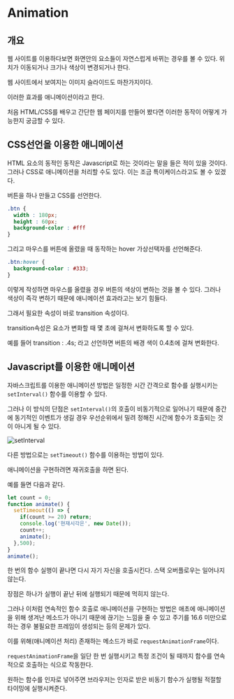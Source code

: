 # Animation

## 개요

웹 사이트를 이용하다보면 화면안의 요소들이 자연스럽게 바뀌는 경우를 볼 수 있다. 위치가 이동되거나 크기나 색상이 변경되거나 한다.

웹 사이트에서 보여지는 이미지 슬라이드도 마찬가지이다.

이러한 효과를 애니메이션이라고 한다.

처음 HTML/CSS를 배우고 간단한 웹 페이지를 만들어 봤다면 이러한 동작이 어떻게 가능한지 궁금할 수 있다.


## CSS선언을 이용한 애니메이션

HTML 요소의 동적인 동작은 Javascript로 하는 것이라는 말을 들은 적이 있을 것이다. 그러나 CSS로 애니메이션을 처리할 수도 있다. 이는 조금 특이케이스라고도 볼 수 있겠다.

버튼을 하나 만들고 CSS를 선언한다.

```css
.btn {
  width : 180px;
  height : 60px;
  background-color : #fff
}
```

그리고 마우스를 버튼에 올렸을 때 동작하는 hover 가상선택자를 선언해준다.

```css
.btn:hover {
  background-color : #333;
}
```

이렇게 작성하면 마우스를 올렸을 경우 버튼의 색상이 변하는 것을 볼 수 있다. 그러나 색상이 즉각 변하기 때문에 애니메이션 효과라고는 보기 힘들다.

그래서 필요한 속성이 바로 transition 속성이다.

transition속성은 요소가 변화할 때 몇 초에 걸쳐서 변화하도록 할 수 있다.

예를 들어 transition : .4s; 라고 선언하면 버튼의 배경 색이 0.4초에 걸쳐 변화한다.


## Javascript를 이용한 애니메이션

자바스크립트를 이용한 애니메이션 방법은 일정한 시간 간격으로 함수를 실행시키는 `setInterval()` 함수를 이용할 수 있다.

그러나 이 방식의 단점은 `setInterval()`의 호출이 비동기적으로 일어나기 때문에 중간에 동기적인 이벤트가 생길 경우 우선순위에서 밀려 정해진 시간에 함수가 호출되는 것이 아니게 될 수 있다.

![setInterval](https://cphinf.pstatic.net/mooc/20180205_116/1517816517181oVblH_PNG/3-4-1_setInterval.png?type=w760)

다른 방법으로는 `setTimeout()` 함수를 이용하는 방법이 있다.

애니메이션을 구현하려면 재귀호출을 하면 된다.

예를 들면 다음과 같다.

```js
let count = 0;
function animate() {   
  setTimeout(() => {
    if(count >= 20) return;
    console.log('현재시각은', new Date());
    count++;
    animate();
  },500);
}
animate();
```

한 번의 함수 실행이 끝나면 다시 자기 자신을 호출시킨다.
스택 오버플로우는 일어나지 않는다.

장점은 하나가 실행이 끝난 뒤에 실행되기 때문에 먹히지 않는다.

그러나 이처럼 연속적인 함수 호출로 애니메이션을 구현하는 방법은 애초에 애니메이션을 위해 생겨난 메소드가 아니기 때문에 끊기는 느낌을 줄 수 있고 주기를 16.6 미만으로 하는 경우 불필요한 프레임이 생성되는 등의 문제가 있다.

이를 위해(애니메이션 처리) 존재하는 메소드가 바로 `requestAnimationFrame`이다.

`requestAnimationFrame`을 일단 한 번 실행시키고 특정 조건이 될 때까지 함수를 연속적으로 호출하는 식으로 작동한다.

원하는 함수를 인자로 넣어주면 브라우저는 인자로 받은 비동기 함수가 실행될 적절할 타이밍에 실행시켜준다.






